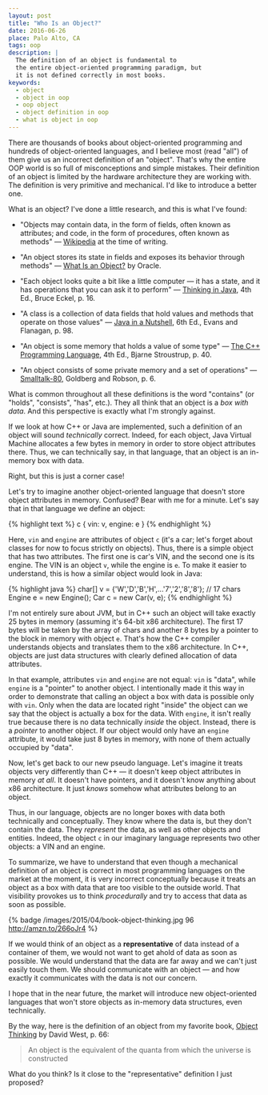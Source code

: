 ```yaml
---
layout: post
title: "Who Is an Object?"
date: 2016-06-26
place: Palo Alto, CA
tags: oop
description: |
  The definition of an object is fundamental to
  the entire object-oriented programming paradigm, but
  it is not defined correctly in most books.
keywords:
  - object
  - object in oop
  - oop object
  - object definition in oop
  - what is object in oop
---
```


There are thousands of books about object-oriented programming and
hundreds of object-oriented languages, and I believe most (read "all") of them
give us an incorrect definition of an "object". That's why the entire
OOP world is so full of misconceptions and simple mistakes. Their
definition of an object is limited by the hardware architecture they
are working with. The definition is very primitive and mechanical.
I'd like to introduce a better one.

<!--more-->

What is an object? I've done a little research, and this is what I've found:

  * "Objects may contain data, in the form of fields, often known as attributes;
    and code, in the form of procedures, often known as methods"
    &mdash; [Wikipedia](https://en.wikipedia.org/wiki/Object-oriented_programming) at the time of writing.

  * "An object stores its state in fields and exposes its behavior through methods"
    &mdash; [What Is an Object?](https://docs.oracle.com/javase/tutorial/java/concepts/object.html) by Oracle.

  * "Each object looks quite a bit like a little computer &mdash;
    it has a state, and it has operations that you can ask it to perform"
    &mdash; [Thinking in Java](http://amzn.to/1PBmQpm), 4th Ed., Bruce Eckel, p. 16.

  * "A class is a collection of data fields that hold values
    and methods that operate on those values"
    &mdash; [Java in a Nutshell](http://amzn.to/28PEqSi), 6th Ed., Evans and Flanagan, p. 98.

  * "An object is some memory that holds a value of some type"
    &mdash; [The C++ Programming Language](http://amzn.to/1XyGCtk), 4th Ed., Bjarne Stroustrup, p. 40.

  * "An object consists of some private memory and a set of operations"
    &mdash; [Smalltalk-80](http://amzn.to/1UhYinp), Goldberg and Robson, p. 6.

What is common throughout all these definitions is the word "contains" (or "holds",
"consists", "has", etc.). They all think that an object is a _box with data_.
And this perspective is exactly what I'm strongly against.

If we look at how C++ or Java are implemented, such a definition of an
object will sound _technically_ correct. Indeed, for each object, Java Virtual
Machine allocates a few bytes in memory in order to store object
attributes there. Thus, we can technically say, in that language,
that an object is an in-memory box with data.

Right, but this is just a corner case!

Let's try to imagine another object-oriented language that doesn't
store object attributes in memory. Confused? Bear with me for a minute.
Let's say that in that language we define an object:

{% highlight text %}
c {
  vin: v,
  engine: e
}
{% endhighlight %}

Here, `vin` and `engine` are attributes of object `c` (it's a car; let's
forget about classes for now to focus strictly on objects). Thus, there is
a simple object that has two attributes. The first one is car's VIN, and the
second one is its engine. The VIN is an object `v`, while the engine is `e`.
To make it easier to understand, this is how a similar object would
look in Java:

{% highlight java %}
char[] v = {'W','D','B','H',...'7','2','8','8'}; // 17 chars
Engine e = new Engine();
Car c = new Car(v, e);
{% endhighlight %}

I'm not entirely sure about JVM, but in C++ such an object will take
exactly 25 bytes in memory (assuming it's 64-bit x86 architecture). The
first 17 bytes will be taken by the array of chars and another 8 bytes
by a pointer to the block in memory with object `e`.
That's how the C++ compiler understands objects and translates them to
the x86 architecture. In C++, objects are just data structures with
clearly defined allocation of data attributes.

In that example, attributes `vin` and `engine` are not equal:
`vin` is "data", while `engine` is a "pointer" to another object.
I intentionally made it this way in order to demonstrate that calling
an object a box with data is possible only with `vin`. Only when
the data are located right "inside" the object can we say that the
object is actually a box for the data. With `engine`, it isn't
really true because there is no data technically _inside_ the object. Instead, there is a
_pointer_ to another object. If our object would only have an
`engine` attribute, it would take just 8 bytes in memory, with none of them
actually occupied by "data".

Now, let's get back to our new pseudo language. Let's imagine it treats
objects very differently than C++ &mdash; it doesn't keep object attributes
in memory _at all_. It doesn't have pointers, and it doesn't know anything about
x86 architecture. It just _knows_ somehow what attributes belong to an object.

Thus, in our language, objects are no longer boxes with data both technically
and conceptually. They know where the data is, but they don't
contain the data. They _represent_ the data, as well as other objects and entities.
Indeed, the object `c` in our imaginary language represents two other objects:
a VIN and an engine.

To summarize, we have to understand that even though a mechanical
definition of an object is correct in most programming languages on the
market at the moment, it is very incorrect conceptually because it
treats an object as a box with data that are too visible to
the outside world. That visibility provokes us to think _procedurally_
and try to access that data as soon as possible.

{% badge /images/2015/04/book-object-thinking.jpg 96 http://amzn.to/266oJr4 %}

If we would think of an object as a **representative** of data instead of
a container of them, we would not want to get ahold of data as soon as
possible. We would understand that the data are far away and we can't
just easily touch them. We should communicate with an object &mdash; and how
exactly it communicates with the data is not our concern.

I hope that in the near future, the market will introduce new object-oriented
languages that won't store objects as in-memory data structures, even
technically.

By the way, here is the definition of an object from my favorite book,
[Object Thinking](http://amzn.to/266oJr4) by David West, p. 66:

> An object is the equivalent of the quanta from which the universe is constructed

What do you think? Is it close to the "representative" definition I just
proposed?
